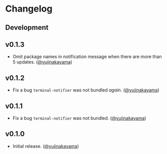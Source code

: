 # Changelog

## Development

## v0.1.3

* Omit package names in notification message when there are more than 5 updates. ([@yujinakayama])

## v0.1.2

* Fix a bug `terminal-notifier` was not bundled _again_. ([@yujinakayama])

## v0.1.1

* Fix a bug `terminal-notifier` was not bundled. ([@yujinakayama])

## v0.1.0

* Initial release. ([@yujinakayama])

[@yujinakayama]: https://github.com/yujinakayama
